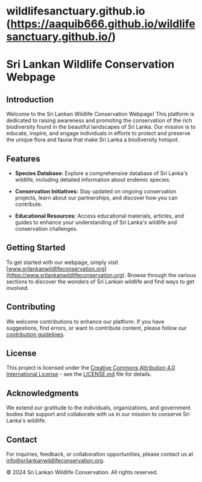# wildlifesanctuary.github.io (https://aaquib666.github.io/wildlifesanctuary.github.io/)

# Sri Lankan Wildlife Conservation Webpage

## Introduction

Welcome to the Sri Lankan Wildlife Conservation Webpage! This platform is dedicated to raising awareness and promoting the conservation of the rich biodiversity found in the beautiful landscapes of Sri Lanka. Our mission is to educate, inspire, and engage individuals in efforts to protect and preserve the unique flora and fauna that make Sri Lanka a biodiversity hotspot.

## Features

- **Species Database:** Explore a comprehensive database of Sri Lanka's wildlife, including detailed information about endemic species.
  
- **Conservation Initiatives:** Stay updated on ongoing conservation projects, learn about our partnerships, and discover how you can contribute.

- **Educational Resources:** Access educational materials, articles, and guides to enhance your understanding of Sri Lanka's wildlife and conservation challenges.

## Getting Started

To get started with our webpage, simply visit [www.srilankanwildlifeconservation.org](https://www.srilankanwildlifeconservation.org). Browse through the various sections to discover the wonders of Sri Lankan wildlife and find ways to get involved.

## Contributing

We welcome contributions to enhance our platform. If you have suggestions, find errors, or want to contribute content, please follow our [contribution guidelines](CONTRIBUTING.md).

## License

This project is licensed under the [Creative Commons Attribution 4.0 International License](LICENSE.md) - see the [LICENSE.md](LICENSE.md) file for details.

## Acknowledgments

We extend our gratitude to the individuals, organizations, and government bodies that support and collaborate with us in our mission to conserve Sri Lanka's wildlife.

## Contact

For inquiries, feedback, or collaboration opportunities, please contact us at [info@srilankanwildlifeconservation.org](mailto:info@srilankanwildlifeconservation.org).

© 2024 Sri Lankan Wildlife Conservation. All rights reserved.